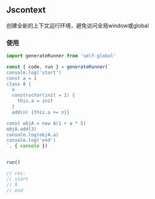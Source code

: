 ## Jscontext

创建全新的上下文运行环境，避免访问全局window或global

### 使用

```js
import generateRunner from 'self-global'

const { code, run } = generateRunner(`
console.log('start')
const a = 1
class A { 
  a
  constructor(init = 1) {
    this.a = init
  }
  add(n) {this.a += n}}

const objA = new A(1 + a * 5)
objA.add(3)
console.log(objA.a)
console.log('end')
`, { console })


run()

// res:
// start
// 9
// end
```
